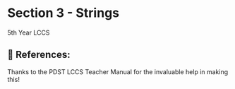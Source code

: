 # Section 3 - Strings
5th Year LCCS

## 📖 References: 
Thanks to the PDST LCCS Teacher Manual for the invaluable help in making this!
